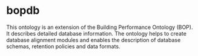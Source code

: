 # bopdb
This ontology is an extension of the Building Performance Ontology (BOP). It describes detailed database information. The ontology helps to create database alignment modules and enables the description of database schemas, retention policies and data formats.
